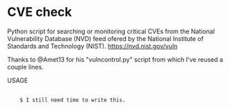 # CVE check

Python script for searching or monitoring critical CVEs from the National Vulnerability Database (NVD) feed ofered by the National Institute of
Standards and Technology (NIST). https://nvd.nist.gov/vuln

Thanks to @Amet13 for his "vulncontrol.py" script from which I've reused a couple lines.



USAGE
<pre>
  <code>
    $ I still need time to write this.
  </code>
</pre>
